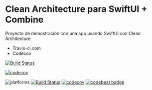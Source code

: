 # Clean Architecture para SwiftUI + Combine

Proyecto de demostración con una app usando SwiftUI con Clean Architecture.

- Travis-ci.com
- Codecov

[![Build Status](https://app.bitrise.io/app/da5395e0f29a9aba/status.svg?token=-Xj-r3Xvh6T8F14XjnyL5w&branch=develop)](https://app.bitrise.io/app/da5395e0f29a9aba)

[![codecov](https://codecov.io/gh/aikesiero/CleanSwiftUI/branch/develop/graph/badge.svg?token=PTJE6B6CWW)](https://codecov.io/gh/aikesiero/CleanSwiftUI)


![platforms](https://img.shields.io/badge/platforms-iPhone%20%7C%20iPad%20%7C%20macOS-lightgrey) [![Build Status](https://travis-ci.com/nalexn/clean-architecture-swiftui.svg?branch=master)](https://travis-ci.com/nalexn/clean-architecture-swiftui) [![codecov](https://codecov.io/gh/nalexn/clean-architecture-swiftui/branch/master/graph/badge.svg)](https://codecov.io/gh/nalexn/clean-architecture-swiftui) [![codebeat badge](https://codebeat.co/badges/db33561b-0b2b-4ee1-a941-a08efbd0ebd7)](https://codebeat.co/projects/github-com-nalexn-clean-architecture-swiftui-master)

